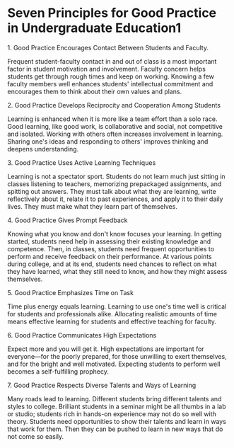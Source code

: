 # Seven Principles for Good Practice in Undergraduate Education1

1\. Good Practice Encourages Contact Between Students and Faculty. 

Frequent student-faculty contact in and out of class is a most important factor in student motivation and involvement. Faculty concern helps students get through rough times and keep on working. Knowing a few faculty members well enhances students' intellectual commitment and encourages them to think about their own values and plans.

2\. Good Practice Develops Reciprocity and Cooperation Among Students

Learning is enhanced when it is more like a team effort than a solo race. Good learning, like good work, is collaborative and social, not competitive and isolated. Working with others often increases involvement in learning. Sharing one's ideas and responding to others' improves thinking and deepens understanding.

3\. Good Practice Uses Active Learning Techniques

Learning is not a spectator sport. Students do not learn much just sitting in classes listening to teachers, memorizing prepackaged assignments, and spitting out answers. They must talk about what they are learning, write reflectively about it, relate it to past experiences, and apply it to their daily lives. They must make what they learn part of themselves.

4\. Good Practice Gives Prompt Feedback

Knowing what you know and don't know focuses your learning. In getting started, students need help in assessing their existing knowledge and competence. Then, in classes, students need frequent opportunities to perform and receive feedback on their performance. At various points during college, and at its end, students need chances to reflect on what they have learned, what they still need to know, and how they might assess themselves.

5\. Good Practice Emphasizes Time on Task

Time plus energy equals learning. Learning to use one's time well is critical for students and professionals alike. Allocating realistic amounts of time means effective learning for students and effective teaching for faculty.

6\. Good Practice Communicates High Expectations

Expect more and you will get it. High expectations are important for everyone—for the poorly prepared, for those unwilling to exert themselves, and for the bright and well motivated. Expecting students to perform well becomes a self-fulfilling prophecy.

7\. Good Practice Respects Diverse Talents and Ways of Learning

Many roads lead to learning. Different students bring different talents and styles to college. Brilliant students in a seminar might be all thumbs in a lab or studio; students rich in hands-on experience may not do so well with theory. Students need opportunities to show their talents and learn in ways that work for them. Then they can be pushed to learn in new ways that do not come so easily.

